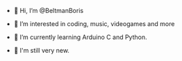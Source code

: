 - 👋 Hi, I’m @BeltmanBoris
- 👀 I’m interested in coding, music, videogames and more
- 🧠 I’m currently learning Arduino C and Python.

- 🌱 I'm still very new.
